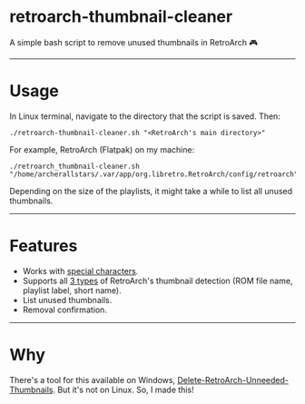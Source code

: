  # retroarch-thumbnail-cleaner
A simple bash script to remove unused thumbnails in RetroArch 🎮️

---
# Usage
In Linux terminal, navigate to the directory that the script is saved. Then:
```
./retroarch-thumbnail-cleaner.sh "<RetroArch's main directory>"
```
For example, RetroArch (Flatpak) on my machine:
```
./retroarch_thumbnail-cleaner.sh "/home/archerallstars/.var/app/org.libretro.RetroArch/config/retroarch"
```
Depending on the size of the playlists, it might take a while to list all unused thumbnails.

---
# Features
- Works with [special characters](https://docs.libretro.com/guides/roms-playlists-thumbnails/#thumbnail-paths-and-filenames).
- Supports all [3 types](https://docs.libretro.com/guides/roms-playlists-thumbnails/#thumbnail-paths-and-filenames) of RetroArch's thumbnail detection (ROM file name, playlist label, short name).
- List unused thumbnails.
- Removal confirmation.

---
# Why
There's a tool for this available on Windows, [Delete-RetroArch-Unneeded-Thumbnails](https://github.com/maforget/Delete-RetroArch-Unneeded-Thumbnails). But it's not on Linux. So, I made this!

